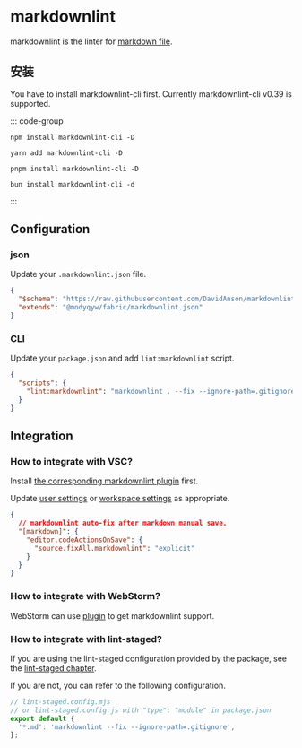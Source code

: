 # markdownlint

markdownlint is the linter for [markdown file](https://commonmark.org/).

## 安装

You have to install markdownlint-cli first. Currently markdownlint-cli v0.39 is supported.

::: code-group

```shell [npm]
npm install markdownlint-cli -D
```

```shell [yarn]
yarn add markdownlint-cli -D
```

```shell [pnpm]
pnpm install markdownlint-cli -D
```

```shell [bun(experimental)]
bun install markdownlint-cli -d
```

:::

## Configuration

### json

Update your `.markdownlint.json` file.

```json
{
  "$schema": "https://raw.githubusercontent.com/DavidAnson/markdownlint/main/schema/markdownlint-config-schema.json",
  "extends": "@modyqyw/fabric/markdownlint.json"
}
```

### CLI

Update your `package.json` and add `lint:markdownlint` script.

```json
{
  "scripts": {
    "lint:markdownlint": "markdownlint . --fix --ignore-path=.gitignore"
  }
}
```

## Integration

### How to integrate with VSC?

Install [the corresponding markdownlint plugin](https://marketplace.visualstudio.com/items?itemName=DavidAnson.vscode-markdownlint) first.

Update [user settings](https://code.visualstudio.com/docs/getstarted/settings#_settingsjson) or [workspace settings](https://code.visualstudio.com/docs/getstarted/settings#_workspace-settings) as appropriate.

```json
{
  // markdownlint auto-fix after markdown manual save.
  "[markdown]": {
    "editor.codeActionsOnSave": {
      "source.fixAll.markdownlint": "explicit"
    }
  }
}
```

### How to integrate with WebStorm?

WebStorm can use [plugin](https://plugins.jetbrains.com/plugin/20851-markdownlint) to get markdownlint support.

### How to integrate with lint-staged?

If you are using the lint-staged configuration provided by the package, see the [lint-staged chapter](../git/lint-staged.md).

If you are not, you can refer to the following configuration.

```javascript
// lint-staged.config.mjs
// or lint-staged.config.js with "type": "module" in package.json
export default {
  '*.md': 'markdownlint --fix --ignore-path=.gitignore',
};
```
